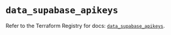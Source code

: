 # `data_supabase_apikeys`

Refer to the Terraform Registry for docs: [`data_supabase_apikeys`](https://registry.terraform.io/providers/supabase/supabase/1.5.1/docs/data-sources/apikeys).
